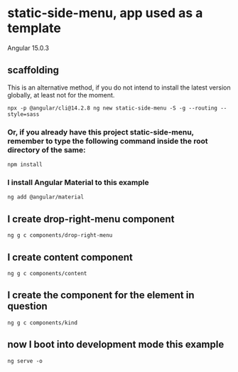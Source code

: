# static-side-menu, app used as a template

Angular 15.0.3

## scaffolding

This is an alternative method, if you do not intend to install the latest version globally, at least not for the moment.

```shell
npx -p @angular/cli@14.2.8 ng new static-side-menu -S -g --routing --style=sass
```

### Or, if you already have this project static-side-menu, remember to type the following command inside the root directory of the same:

```shell
npm install
```

### I install Angular Material to this example

```shell
ng add @angular/material
```

## I create drop-right-menu component

```shell
ng g c components/drop-right-menu
```

## I create content component

```shell
ng g c components/content
```

## I create the component for the element in question

```shell
ng g c components/kind
```

## now I boot into development mode this example

```shell
ng serve -o
```

